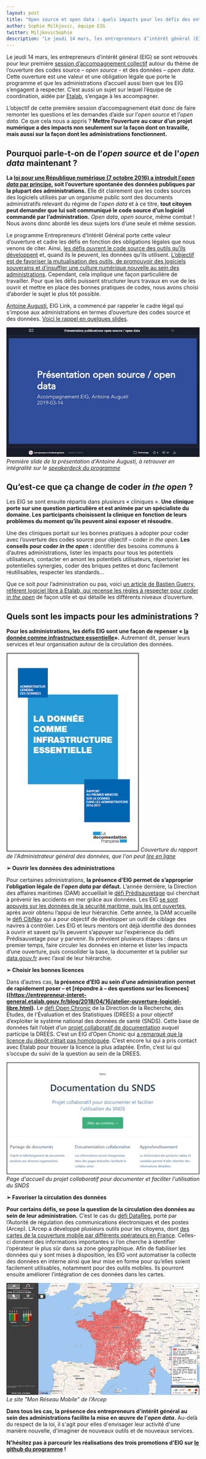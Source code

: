 ```yaml
---
layout: post
title: "Open source et open data : quels impacts pour les défis des entrepreneurs d'intérêt général ?"
author: Sophie Milkjovic, équipe EIG
twitter: MiljkovicSophie
description: "Le jeudi 14 mars, les entrepreneurs d’intérêt général (EIG) se sont retrouvés pour leur première session d’accompagnement collectif autour du thème de l’ouverture des codes source – *open source* -  et des données – *open data*. Voici pourquoi on en parle et ce que cela change quand on mène un projet numérique porté au sein d'une administration."
---
```


Le jeudi 14 mars, les entrepreneurs d’intérêt général (EIG) se sont retrouvés pour leur première [session d’accompagnement collectif](https://entrepreneur-interet-general.etalab.gouv.fr/accompagnement.html) autour du thème de l’ouverture des codes source – *open source* -  et des données – *open data*. Cette ouverture est une valeur et une obligation légale que porte le programme et que les administrations d’accueil aussi bien que les EIG s’engagent à respecter. C’est aussi un sujet sur lequel l’équipe de coordination, aidée par [Etalab](https://www.etalab.gouv.fr/), s’engage à les accompagner. 

L’objectif de cette première session d’accompagnement était donc de faire remonter les questions et les demandes d’aide sur l’*open source* et l’*open data*. Ce que cela nous a appris ? **Mettre l’ouverture au cœur d’un projet numérique a des impacts non seulement sur la façon dont on travaille, mais aussi sur la façon dont les administrations fonctionnent.**


## Pourquoi parle-t-on de l’*open source* et de l'*open data* maintenant ?


**La [loi pour une République numérique (7 octobre 2016) a introduit l’*open data* par principe](https://www.etalab.gouv.fr/comment-etalab-aide-les-administrations-a-ouvrir-leurs-donnees), soit l’ouverture spontanée des données publiques par la plupart des administrations.** Elle dit clairement que les codes sources des logiciels utilisés par un organisme public sont des documents administratifs relevant du régime de l’*open data* et à ce titre, **tout citoyen peut demander que lui soit communiqué le code source d’un logiciel commandé par l’administration.** *Open data*, *open source*, même combat ! Nous avons donc abordé les deux sujets lors d’une seule et même session. 

Le programme Entrepreneurs d’Intérêt Général porte cette valeur d’ouverture et cadre les défis en fonction des obligations légales que nous venons de citer. Ainsi, [les défis ouvrent le code source des outils qu’ils développent](https://entrepreneur-interet-general.etalab.gouv.fr/blog/2018/11/14/administrations-eig-et-logiciel-libre.html) et, quand ils le peuvent, les données qu’ils utilisent. [L’objectif est de favoriser la mutualisation des outils, de promouvoir des logiciels souverains et d’insuffler une culture numérique nouvelle au sein des administrations](https://www.ccomptes.fr/sites/default/files/2018-01/04-Amplifier-modernisation-numerique-Etat-Tome-1.pdf). Cependant, cela implique une façon particulière de travailler. Pour que les défis puissent structurer leurs travaux en vue de les ouvrir et mettre en place des bonnes pratiques de codes, nous avons choisi d’aborder le sujet le plus tôt possible. 

[Antoine Augusti](https://entrepreneur-interet-general.etalab.gouv.fr/communaute/2018/antoine-augusti.html), EIG Link, a commencé par rappeler le cadre légal qui s’impose aux administrations en termes d’ouverture des codes source et des données. [Voici le rappel en quelques slides](https://speakerdeck.com/eig2018/open-data). 

![Un grand rectangle bleu sur lequel se détache le titre en blanc : "présentation open source / open data](/img/blog/presentation-open-antoine-augusti.png)
_Première slide de la présentation d'Antoine Augusti, à retrouver en intégralité sur le [speakerdeck du programme](https://speakerdeck.com/eig2018/)_

## Qu’est-ce que ça change de coder *in the open* ?


Les EIG se sont ensuite répartis dans plusieurs « cliniques ». **Une clinique porte sur une question particulière et est animée par un spécialiste du domaine. Les participants choisissent la clinique en fonction de leurs problèmes du moment qu’ils peuvent ainsi exposer et résoudre.** 

Une des cliniques portait sur les bonnes pratiques à adopter pour coder avec l’ouverture des codes source pour objectif – coder *in the open*. **Les conseils pour coder *in the open* :** identifier des besoins communs à d’autres administrations, lister les impacts pour tous les potentiels utilisateurs, contacter en amont les potentiels utilisateurs, répertorier les potentielles synergies, coder des briques petites et donc facilement réutilisables, respecter les standards…

Que ce soit pour l’administration ou pas, voici [un article de Bastien Guerry, référent logiciel libre à Etalab, qui recense les règles à respecter pour coder *in the open*](https://github.com/etalab/ouverture-des-codes-sources-publics) de façon utile et qui détaille les différents niveaux d’ouverture.


## Quels sont les impacts pour les administrations ? 


**Pour les administrations, les défis EIG sont une façon de repenser « [la donnée comme infrastructure essentielle](https://www.etalab.gouv.fr/rapport-2016-1017-de-ladministrateur-general-des-donnees-la-donnee-comme-infrastructure-essentielle)».** Autrement dit, penser leurs services et leur organisation autour de la circulation des données. 

![Un grand rectangle blance sur lequel se détachent trois carrés bleus. L'un, plus gros, plus clair et central, comporte le titre en blanc : "la donnée comme infrastructure essentielle". Un autre, en haut à gauche, plus foncé, comporte la mention "administrateur général des données. Le troisième, en bas à droite, plus foncé aussi, comporte la mention "rapport au premier ministre sur la donnée dans les administrations 2016-2017.](/img/blog/rapport-agd.png)
_Couverture du rapport de l'Administrateur général des données, que l'on peut [lire en ligne](https://www.etalab.gouv.fr/wp-content/uploads/2018/04/RapportAGD_2016-2017_web.pdf)_

**➢	Ouvrir les données des administrations**

Pour certaines administrations, **la présence d’EIG permet de s’approprier l’obligation légale de l’*open data* par défaut.** L’année dernière, la Direction des affaires maritimes (DAM) accueillait le [défi Prédisauvetage](https://entrepreneur-interet-general.etalab.gouv.fr/defis/2018/donneesauvetagemaritime.html) qui cherchait à prévenir les accidents en mer grâce aux données. Les EIG [se sont appuyés sur les données de la sécurité maritime, puis les ont ouvertes](https://www.data.gouv.fr/fr/datasets/operations-coordonnees-par-les-cross/), après avoir obtenu l’appui de leur hiérarchie. Cette année, la DAM accueille le [défi CibNav](https://entrepreneur-interet-general.etalab.gouv.fr/defis/2019/cibnav.html) qui a pour objectif de développer un outil de ciblage des navires à contrôler. Les EIG et leurs mentors ont déjà identifié des données à ouvrir et savent qu’ils peuvent s’appuyer sur l’expérience du défi Prédisauvetage pour y parvenir. Ils prévoient plusieurs étapes : dans un premier temps, faire circuler les données en interne et lister les impacts d’une ouverture, puis consolider la base, la documenter et la publier sur [data.gouv.fr](https://www.data.gouv.fr/) avec l’aval de leur hiérarchie. 

**➢	Choisir les bonnes licences**

Dans d’autres cas, **la présence d’EIG au sein d’une administration permet de rapidement poser – et [répondre à – des questions sur les licences]((https://entrepreneur-interet-general.etalab.gouv.fr/blog/2018/04/16/atelier-ouverture-logiciel-libre.html).** Le [défi Open Chronic](https://entrepreneur-interet-general.etalab.gouv.fr/defis/2019/openchronic.html) de la Direction de la Recherche, des Études, de l'Évaluation et des Statistiques (DREES) a pour objectif d’exploiter le système national des données de santé (SNDS). Cette base de données fait l’objet d’un [projet collaboratif de documentation](https://github.com/indsante/Documentation-SNDS) auquel participe la DREES. C’est un EIG d’Open Chonic qui [a remarqué que la licence du dépôt n’était pas homologuée](https://github.com/indsante/Documentation-SNDS/issues/3). C’est encore lui qui a pris contact avec Etalab pour trouver la licence la plus adaptée. Enfin, c’est lui qui s’occupe du suivi de la question au sein de la DREES. 

![Une page d'accueil de site qui titre "Documentation du SNDS" et propose d'aller au contenu. En dessous, elle présente trois rubrique : "partage de documents", "documentation collaborative" et "approfondissement"](/img/blog/documentation-snds.png)
_Page d'accueil du projet collaboratif pour documenter et faciliter l'utilisation du SNDS_

**➢	Favoriser la circulation des données**

**Pour certains défis, se pose la question de la circulation des données au sein de leur administration.** C’est le cas du [défi DataReg](https://entrepreneur-interet-general.etalab.gouv.fr/defis/2019/datareg.html), porté par l’Autorité de régulation des communications électroniques et des postes (Arcep). L’Arcep a développé plusieurs outils pour les citoyens, dont [des cartes de la couverture mobile par différents opérateurs en France](https://www.monreseaumobile.fr/). Celles-ci donnent des informations importantes si l’on cherche à identifier l’opérateur le plus sûr dans sa zone géographique. Afin de fiabiliser les données qui y sont mises à disposition, les EIG vont automatiser la collecte des données en interne ainsi que leur mise en forme pour qu’elles soient facilement utilisables, notamment pour des outils mobiles. Ils pourront ensuite améliorer l’intégration de ces données dans les cartes. 

![Une page de site sur laquelle on voit une carte de la France recouverte de points rouges qui vont de denses à très denses. A gauche, une bande noire étroite, mais qui se déploie sur toute la hauteur de la page. Elle contient quatre onglets et deux petits graphiques.](/img/blog/mon-reseau-mobile.png)
_Le site "Mon Réseau Mobile" de l'Arcep_

**Dans tous les cas, la présence des entrepreneurs d'intérêt général au sein des administrations facilite la mise en œuvre de l'*open data*.** Au-delà du respect de la loi, il s'agit pour elles d'envisager leur activité d'une manière nouvelle, d'imaginer de nouveaux outils et de nouveaux services. 

**N'hésitez pas à parcourir les réalisations des trois promotions d'EIG sur [le github du programme](https://github.com/entrepreneur-interet-generalhttps://github.com/entrepreneur-interet-general) !**
